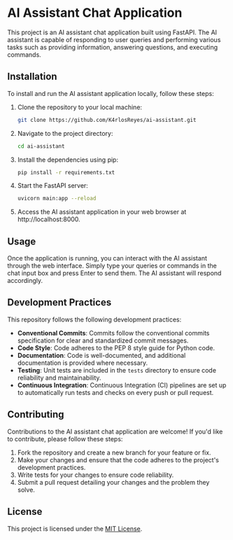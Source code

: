 # AI Assistant Chat Application

This project is an AI assistant chat application built using FastAPI. The AI assistant is capable of responding to user queries and performing various tasks such as providing information, answering questions, and executing commands.

## Installation

To install and run the AI assistant application locally, follow these steps:

1. Clone the repository to your local machine:
   ```bash
   git clone https://github.com/K4rlosReyes/ai-assistant.git

   ```

2. Navigate to the project directory:
   ```bash
   cd ai-assistant
   ```

3. Install the dependencies using pip:
   ```bash
   pip install -r requirements.txt
   ```

4. Start the FastAPI server:
   ```bash
   uvicorn main:app --reload
   ```

5. Access the AI assistant application in your web browser at http://localhost:8000.

## Usage

Once the application is running, you can interact with the AI assistant through the web interface. Simply type your queries or commands in the chat input box and press Enter to send them. The AI assistant will respond accordingly.

## Development Practices

This repository follows the following development practices:

- **Conventional Commits**: Commits follow the conventional commits specification for clear and standardized commit messages.
- **Code Style**: Code adheres to the PEP 8 style guide for Python code.
- **Documentation**: Code is well-documented, and additional documentation is provided where necessary.
- **Testing**: Unit tests are included in the `tests` directory to ensure code reliability and maintainability.
- **Continuous Integration**: Continuous Integration (CI) pipelines are set up to automatically run tests and checks on every push or pull request.

## Contributing

Contributions to the AI assistant chat application are welcome! If you'd like to contribute, please follow these steps:

1. Fork the repository and create a new branch for your feature or fix.
2. Make your changes and ensure that the code adheres to the project's development practices.
3. Write tests for your changes to ensure code reliability.
4. Submit a pull request detailing your changes and the problem they solve.

## License

This project is licensed under the [MIT License](LICENSE).
